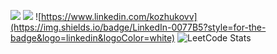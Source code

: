 ![](https://img.shields.io/badge/Ubuntu-E95420?style=for-the-badge&logo=ubuntu&logoColor=white) ![](https://img.shields.io/badge/mac%20os-000000?style=for-the-badge&logo=apple&logoColor=white)
![https://www.linkedin.com/kozhukovv](https://img.shields.io/badge/LinkedIn-0077B5?style=for-the-badge&logo=linkedin&logoColor=white)
![LeetCode Stats](https://leetcard.jacoblin.cool/kozhukovv?theme=nord&font=Inter&ext=heatmap)